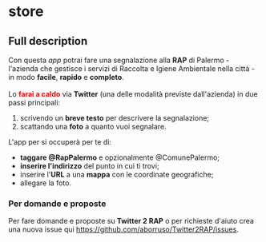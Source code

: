 # store

## Full description

Con questa <i>app</i> potrai fare una segnalazione  alla <b>RAP</b> di Palermo - l'azienda che gestisce i servizi di Raccolta e Igiene Ambientale nella città - in modo <b>facile</b>, <b>rapido</b> e <b>completo</b>.<br><br>
Lo <font color="red"><b>farai a caldo</b></font> via <b>Twitter</b> (una delle modalità previste dall'azienda) in due passi principali:

1. scrivendo un <b>breve testo</b> per descrivere la segnalazione;
2. scattando una <b>foto</b> a quanto vuoi segnalare.

L'app per si occuperà per te di:

- <b>taggare @RapPalermo</b> e opzionalmente @ComunePalermo;
- <b>inserire l'indirizzo</b> del punto in cui ti trovi;
- inserire l'<b>URL</b> a una <b>mappa</b> con le coordinate geografiche;
- allegare la foto.

<h3><b>Per domande e proposte</b></h3>

Per fare domande e proposte su <b>Twitter 2 RAP</b> o per richieste d'aiuto crea una nuova issue qui <a href="https://github.com/aborruso/Twitter2RAP/issues">https://github.com/aborruso/Twitter2RAP/issues</a>.